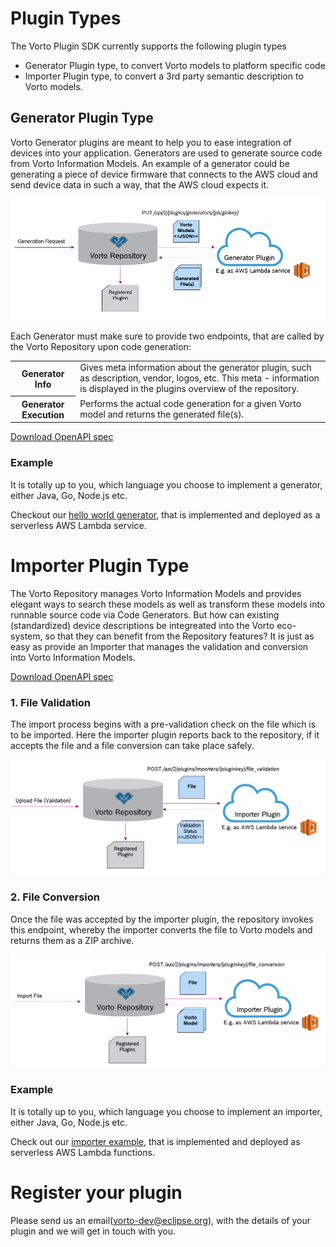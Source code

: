 # Plugin Types

The Vorto Plugin SDK currently supports the following plugin types

* Generator Plugin type, to convert Vorto models to platform specific code
* Importer Plugin type, to convert a 3rd party semantic description to Vorto models.

## Generator Plugin Type

Vorto Generator plugins are meant to help you to ease integration of devices into your application. 
Generators are used to generate source code from Vorto Information Models. 
An example of a generator could be generating a piece of device firmware that connects to the AWS cloud and send device data in such a way, that the AWS cloud expects it.

![](docs/generator-plugin-v2.png)

Each Generator must make sure to provide two endpoints, that are called by the Vorto Repository upon code generation:

<table>
	<tr>
		<th>Generator Info</th>
		<td>
			Gives meta information about the generator plugin, such as description, vendor, logos, etc. This meta - information is displayed in the plugins overview of the repository. 
		</td>
	</tr>
	<tr>
		<th>Generator Execution</th>
		<td>
			Performs the actual code generation for a given Vorto model and returns the generated file(s).
		</td
	</tr>
</table>

[Download OpenAPI spec](../../../docs/specs/vorto_generator-plugin-2.0.yml)

### Example

It is totally up to you, which language you choose to implement a generator, either Java, Go, Node.js etc.

Checkout our [hello world generator](https://github.com/eclipse/vorto-examples/tree/master/vorto-generators/v2/helloworld-example), that is implemented and deployed as a serverless AWS Lambda service.

# Importer Plugin Type

The Vorto Repository manages Vorto Information Models and provides elegant ways to search these models as well as transform these models into runnable source code via Code Generators. 
But how can existing (standardized) device descriptions be integreated into the Vorto eco-system, so that they can benefit from the Repository features? It is just as easy as provide an Importer that manages the validation and conversion into Vorto Information Models. 

[Download OpenAPI spec](../../../docs/specs/vorto_importer-plugin-2.0.yml)

### 1. File Validation

The import process begins with a pre-validation check on the file which is to be imported. Here the importer plugin reports back to the repository, if it accepts the file and a file conversion can take place safely.

![](docs/importer-plugin-validation.png)

### 2. File Conversion

Once the file was accepted by the importer plugin, the repository invokes this endpoint, whereby the importer converts the file to Vorto models and returns them as a ZIP archive.

![](docs/importer-plugin-import.png)

### Example

It is totally up to you, which language you choose to implement an importer, either Java, Go, Node.js etc.

Check out our [importer example](https://github.com/eclipse/vorto-examples/tree/master/vorto-importers/lwm2m), that is implemented and deployed as serverless AWS Lambda functions. 

# Register your plugin

Please send us an email([vorto-dev@eclipse.org](mailto:vorto-development@bosch-si.com)), with the details of your plugin and we will get in touch with you.




